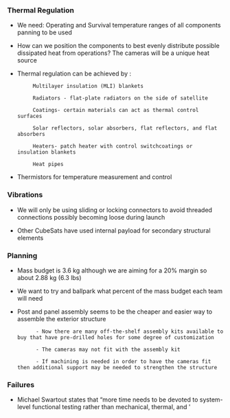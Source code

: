 ### Thermal Regulation

- We need: Operating and Survival temperature ranges of all components panning to be used

- How can we position the components to best evenly distribute possible dissipated heat from operations? The cameras will be a unique heat source

- Thermal regulation can be achieved by :

           Multilayer insulation (MLI) blankets
	   
           Radiators - flat-plate radiators on the side of satellite
	
           Coatings- certain materials can act as thermal control surfaces 
		
           Solar reflectors, solar absorbers, flat reflectors, and flat absorbers
	
           Heaters- patch heater with control switchcoatings or insulation blankets 

           Heat pipes

- Thermistors for temperature measurement and control

### Vibrations

- We will only be using sliding or locking connectors to avoid threaded connections possibly becoming loose during launch

- Other CubeSats have used internal payload for secondary structural elements 

### Planning

- Mass budget is 3.6 kg although we are aiming for a 20% margin so about 2.88 kg (6.3 lbs)

- We want to try and ballpark what percent of the mass budget each team will need 

- Post and panel assembly seems to be the cheaper and easier way to assemble the exterior structure
         
            - Now there are many off-the-shelf assembly kits available to buy that have pre-drilled holes for some degree of customization

            - The cameras may not fit with the assembly kit 

            - If machining is needed in order to have the cameras fit then additional support may be needed to strengthen the structure 

### Failures
 - Michael Swartout states that “more time needs to be devoted to system-level functional testing rather than mechanical, thermal, and '
